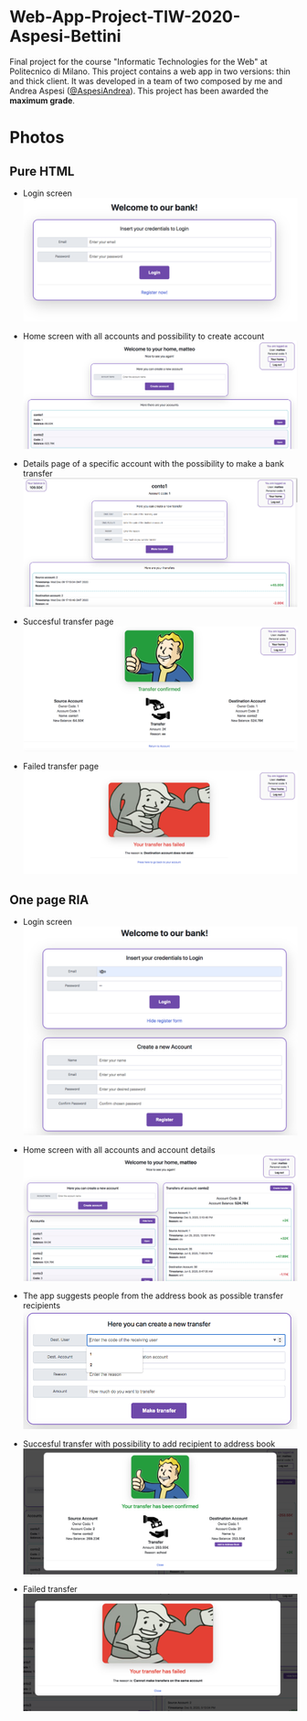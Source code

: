 # Web-App-Project-TIW-2020-Aspesi-Bettini
Final project for the course "Informatic Technologies for the Web" at Politecnico di Milano. This project contains a web app in two versions: thin and thick client. It was developed in a team of two composed by me and Andrea Aspesi ([@AspesiAndrea](https://github.com/AspesiAndrea)). This project has been awarded the **maximum grade**.

# Photos
## Pure HTML
- Login screen
![Login](photos/Pure%20HTML/login-html.png) 

- Home screen with all accounts and possibility to create account
![Home](photos/Pure%20HTML/home-html.png) 

- Details page of a specific account with the possibility to make a bank transfer
![Account](photos/Pure%20HTML/account%20-%20HTML.png)  

- Succesful transfer page
![Confirmed](photos/Pure%20HTML/trasfer-confirmed-html.png)  

- Failed transfer page
![Failed](photos/Pure%20HTML/transfer-failed-html.png)  

## One page RIA
- Login screen
![Login](photos/RIA/login%20-%20RIA%20.png)  

- Home screen with all accounts and account details
![Home](photos/RIA/home%20-%20RIA.png)  

- The app suggests people from the address book as possible transfer recipients
![Account](photos/RIA/suggestions%20-%20RIA.png)  

- Succesful transfer with possibility to add recipient to address book
![Confirmed](photos/RIA/success%20-%20RIA.png)  

- Failed transfer
![Failed](/photos/RIA/failed%20-%20RIA.png)  

